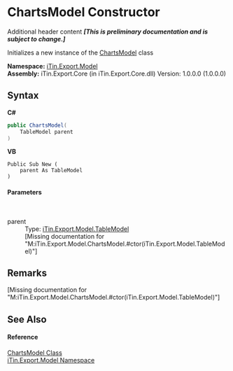 # ChartsModel Constructor 
Additional header content _**\[This is preliminary documentation and is subject to change.\]**_

Initializes a new instance of the <a href="7182bed1-ea7a-4fb6-930b-ce41b0f9e1c0">ChartsModel</a> class

**Namespace:**&nbsp;<a href="ef57ffcc-e95e-b212-5a46-9aa6f5a3511f">iTin.Export.Model</a><br />**Assembly:**&nbsp;iTin.Export.Core (in iTin.Export.Core.dll) Version: 1.0.0.0 (1.0.0.0)

## Syntax

**C#**<br />
``` C#
public ChartsModel(
	TableModel parent
)
```

**VB**<br />
``` VB
Public Sub New ( 
	parent As TableModel
)
```


#### Parameters
&nbsp;<dl><dt>parent</dt><dd>Type: <a href="3ebdc48d-cea3-5217-fae3-a33752b7657c">iTin.Export.Model.TableModel</a><br />\[Missing <param name="parent"/> documentation for "M:iTin.Export.Model.ChartsModel.#ctor(iTin.Export.Model.TableModel)"\]</dd></dl>

## Remarks
\[Missing <remarks> documentation for "M:iTin.Export.Model.ChartsModel.#ctor(iTin.Export.Model.TableModel)"\]

## See Also


#### Reference
<a href="7182bed1-ea7a-4fb6-930b-ce41b0f9e1c0">ChartsModel Class</a><br /><a href="ef57ffcc-e95e-b212-5a46-9aa6f5a3511f">iTin.Export.Model Namespace</a><br />